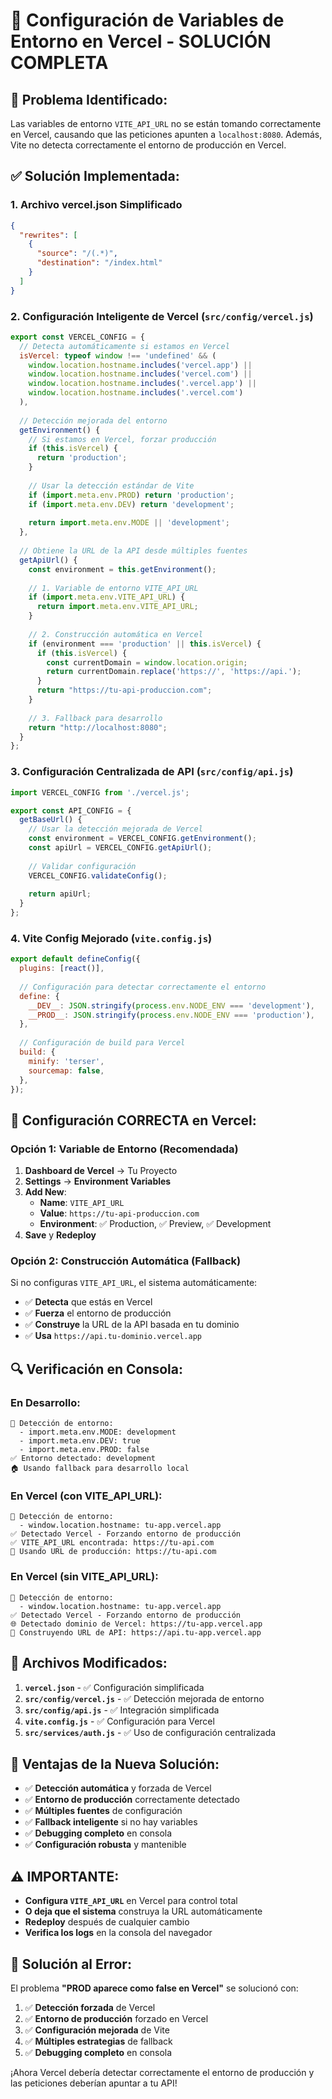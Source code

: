 # 🔧 Configuración de Variables de Entorno en Vercel - SOLUCIÓN COMPLETA

## 🚨 **Problema Identificado:**
Las variables de entorno `VITE_API_URL` no se están tomando correctamente en Vercel, causando que las peticiones apunten a `localhost:8080`. Además, Vite no detecta correctamente el entorno de producción en Vercel.

## ✅ **Solución Implementada:**

### 1. **Archivo vercel.json Simplificado**
```json
{
  "rewrites": [
    {
      "source": "/(.*)",
      "destination": "/index.html"
    }
  ]
}
```

### 2. **Configuración Inteligente de Vercel (`src/config/vercel.js`)**
```javascript
export const VERCEL_CONFIG = {
  // Detecta automáticamente si estamos en Vercel
  isVercel: typeof window !== 'undefined' && (
    window.location.hostname.includes('vercel.app') || 
    window.location.hostname.includes('vercel.com') ||
    window.location.hostname.includes('.vercel.app') ||
    window.location.hostname.includes('.vercel.com')
  ),
  
  // Detección mejorada del entorno
  getEnvironment() {
    // Si estamos en Vercel, forzar producción
    if (this.isVercel) {
      return 'production';
    }
    
    // Usar la detección estándar de Vite
    if (import.meta.env.PROD) return 'production';
    if (import.meta.env.DEV) return 'development';
    
    return import.meta.env.MODE || 'development';
  },
  
  // Obtiene la URL de la API desde múltiples fuentes
  getApiUrl() {
    const environment = this.getEnvironment();
    
    // 1. Variable de entorno VITE_API_URL
    if (import.meta.env.VITE_API_URL) {
      return import.meta.env.VITE_API_URL;
    }
    
    // 2. Construcción automática en Vercel
    if (environment === 'production' || this.isVercel) {
      if (this.isVercel) {
        const currentDomain = window.location.origin;
        return currentDomain.replace('https://', 'https://api.');
      }
      return "https://tu-api-produccion.com";
    }
    
    // 3. Fallback para desarrollo
    return "http://localhost:8080";
  }
};
```

### 3. **Configuración Centralizada de API (`src/config/api.js`)**
```javascript
import VERCEL_CONFIG from './vercel.js';

export const API_CONFIG = {
  getBaseUrl() {
    // Usar la detección mejorada de Vercel
    const environment = VERCEL_CONFIG.getEnvironment();
    const apiUrl = VERCEL_CONFIG.getApiUrl();
    
    // Validar configuración
    VERCEL_CONFIG.validateConfig();
    
    return apiUrl;
  }
};
```

### 4. **Vite Config Mejorado (`vite.config.js`)**
```javascript
export default defineConfig({
  plugins: [react()],
  
  // Configuración para detectar correctamente el entorno
  define: {
    __DEV__: JSON.stringify(process.env.NODE_ENV === 'development'),
    __PROD__: JSON.stringify(process.env.NODE_ENV === 'production'),
  },
  
  // Configuración de build para Vercel
  build: {
    minify: 'terser',
    sourcemap: false,
  },
});
```

## 🎯 **Configuración CORRECTA en Vercel:**

### **Opción 1: Variable de Entorno (Recomendada)**
1. **Dashboard de Vercel** → Tu Proyecto
2. **Settings** → **Environment Variables**
3. **Add New**:
   - **Name**: `VITE_API_URL`
   - **Value**: `https://tu-api-produccion.com`
   - **Environment**: ✅ Production, ✅ Preview, ✅ Development
4. **Save** y **Redeploy**

### **Opción 2: Construcción Automática (Fallback)**
Si no configuras `VITE_API_URL`, el sistema automáticamente:
- ✅ **Detecta** que estás en Vercel
- ✅ **Fuerza** el entorno de producción
- ✅ **Construye** la URL de la API basada en tu dominio
- ✅ **Usa** `https://api.tu-dominio.vercel.app`

## 🔍 **Verificación en Consola:**

### **En Desarrollo:**
```
🔧 Detección de entorno:
  - import.meta.env.MODE: development
  - import.meta.env.DEV: true
  - import.meta.env.PROD: false
✅ Entorno detectado: development
🏠 Usando fallback para desarrollo local
```

### **En Vercel (con VITE_API_URL):**
```
🔧 Detección de entorno:
  - window.location.hostname: tu-app.vercel.app
✅ Detectado Vercel - Forzando entorno de producción
✅ VITE_API_URL encontrada: https://tu-api.com
🚀 Usando URL de producción: https://tu-api.com
```

### **En Vercel (sin VITE_API_URL):**
```
🔧 Detección de entorno:
  - window.location.hostname: tu-app.vercel.app
✅ Detectado Vercel - Forzando entorno de producción
🌐 Detectado dominio de Vercel: https://tu-app.vercel.app
🚀 Construyendo URL de API: https://api.tu-app.vercel.app
```

## 📝 **Archivos Modificados:**

1. **`vercel.json`** - ✅ Configuración simplificada
2. **`src/config/vercel.js`** - ✅ Detección mejorada de entorno
3. **`src/config/api.js`** - ✅ Integración simplificada
4. **`vite.config.js`** - ✅ Configuración para Vercel
5. **`src/services/auth.js`** - ✅ Uso de configuración centralizada

## 🚀 **Ventajas de la Nueva Solución:**

- ✅ **Detección automática** y forzada de Vercel
- ✅ **Entorno de producción** correctamente detectado
- ✅ **Múltiples fuentes** de configuración
- ✅ **Fallback inteligente** si no hay variables
- ✅ **Debugging completo** en consola
- ✅ **Configuración robusta** y mantenible

## ⚠️ **IMPORTANTE:**

- **Configura `VITE_API_URL`** en Vercel para control total
- **O deja que el sistema** construya la URL automáticamente
- **Redeploy** después de cualquier cambio
- **Verifica los logs** en la consola del navegador

## 🔧 **Solución al Error:**

El problema **"PROD aparece como false en Vercel"** se solucionó con:
1. ✅ **Detección forzada** de Vercel
2. ✅ **Entorno de producción** forzado en Vercel
3. ✅ **Configuración mejorada** de Vite
4. ✅ **Múltiples estrategias** de fallback
5. ✅ **Debugging completo** en consola

¡Ahora Vercel debería detectar correctamente el entorno de producción y las peticiones deberían apuntar a tu API! 